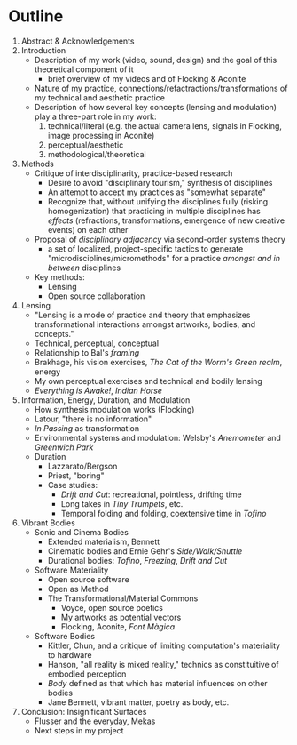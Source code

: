 # Outline

1. Abstract & Acknowledgements
2. Introduction
    * Description of my work (video, sound, design) and the goal of this theoretical component of it
        * brief overview of my videos and of Flocking & Aconite
    * Nature of my practice, connections/refactractions/transformations of my technical and aesthetic practice
    * Description of how several key concepts (lensing and modulation) play a three-part role in my work:
        1. technical/literal (e.g. the actual camera lens, signals in Flocking, image processing in Aconite)
        2. perceptual/aesthetic
        3. methodological/theoretical
3. Methods
    * Critique of interdisciplinarity, practice-based research
        * Desire to avoid "disciplinary tourism," synthesis of disciplines
        * An attempt to accept my practices as "somewhat separate"
        * Recognize that, without unifying the disciplines fully (risking homogenization) that practicing in multiple disciplines has _effects_ (refractions, transformations, emergence of new creative events) on each other
    * Proposal of _disciplinary adjacency_ via second-order systems theory
        * a set of localized, project-specific tactics to generate "microdisciplines/micromethods" for a practice _amongst and in between_ disciplines
    * Key methods:
        * Lensing
        * Open source collaboration
4. Lensing
    * "Lensing is a mode of practice and theory that emphasizes transformational interactions amongst artworks, bodies, and concepts."
    * Technical, perceptual, conceptual
    * Relationship to Bal's _framing_
    * Brakhage, his vision exercises, _The Cat of the Worm's Green realm_, energy
    * My own perceptual exercises and technical and bodily lensing
    * _Everything is Awake!_, _Indian Horse_
5. Information, Energy, Duration, and Modulation
    * How synthesis modulation works (Flocking)
    * Latour, "there is no information"
    * _In Passing_ as transformation
    * Environmental systems and modulation: Welsby's _Anemometer_ and _Greenwich Park_
    * Duration
        * Lazzarato/Bergson
        * Priest, "boring"
        * Case studies:
            * _Drift and Cut_: recreational, pointless, drifting time
            * Long takes in _Tiny Trumpets_, etc.
            * Temporal folding and folding, coextensive time in _Tofino_
6. Vibrant Bodies
    * Sonic and Cinema Bodies
        * Extended materialism, Bennett
        * Cinematic bodies and Ernie Gehr's _Side/Walk/Shuttle_
        * Durational bodies: _Tofino_, _Freezing_, _Drift and Cut_
    * Software Materiality
        * Open source software
        * Open as Method
        * The Transformational/Material Commons
            * Voyce, open source poetics
            * My artworks as potential vectors
            * Flocking, Aconite, _Font Màgica_
    * Software Bodies
        * Kittler, Chun, and a critique of limiting computation's materiality to hardware
        * Hanson, "all reality is mixed reality," technics as constituitive of embodied perception
        * _Body_ defined as that which has material influences on other bodies
        * Jane Bennett, vibrant matter, poetry as body, etc.
7. Conclusion: Insignificant Surfaces
    * Flusser and the everyday, Mekas
    * Next steps in my project
